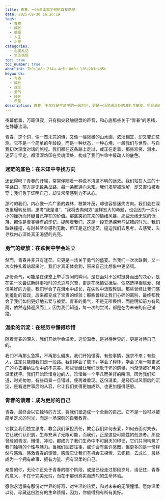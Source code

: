 ```yaml
---
title: 青春，一场温柔而坚韧的自我遇见
date: 2025-09-30 16:26:19
tags:
  - 青春
  - 成长
  - 感悟
  - 人生
  - 治愈
categories:
  - 心灵札记
  - 生活感悟
toc: true
toc_number: true
abbrlink: 7b9c1d8e-2f4a-4c5b-8d0e-1f6a2b3c4d5e
keywords:
  - 青春
  - 成长
  - 迷茫
  - 勇气
  - 释怀
  - 希望
description: 青春，不仅仅是生命中的一段时光，更是一场灵魂深处的洗礼与蜕变。它充满着迷茫与探索，也蕴藏着无尽的勇气与温柔。这篇文章将带你走进青春的内心世界，感受那些真实而细腻的情感起伏，理解每一次跌倒与站起，都是为了更好地遇见那个独一无二的自己。愿我们都能温柔以待，珍藏这份独有的生命馈赠。
---
```


夜幕低垂，万籁俱寂，只有指尖轻触键盘的声音，和心底那些关于“青春”的思绪，在静静流淌。

青春，这个词，像一首未完的诗，又像一幅泼墨的山水画，浓淡相宜，却又变幻莫测。它不是一个简单的年龄段，而是一种状态，一种心境，一段我们与世界、与自我初次深度对话的旅程。我们都在这条路上走过，或正在走着，那些欢笑、泪水、迷茫与坚定，都深深烙印在灵魂深处，构成了我们生命中最动人的底色。

### 迷茫的底色：在未知中寻找方向

还记得吗？青春的开端，常常伴随着一种说不清道不明的迷茫。我们站在人生的十字路口，前方是无数条岔路，每一条都通向未知。我们渴望被理解，却又害怕被看穿；我们急于证明自己，却又常常感到力不从心。

那时的我们，内心像一片广袤的森林，枝繁叶茂，却也容易迷失方向。我们会在深夜里辗转反侧，思考“我是谁”、“我将去向何方”这样宏大的命题，也会因为一次小小的挫折而怀疑自己存在的价值。那些突如其来的情绪风暴，那些无缘无故的低落，都像是青春特有的印记，提醒着我们，这是一段充满探索与试错的时光。我们跌跌撞撞，有时甚至会感到无助，但正是这份迷茫，逼迫我们去思考，去感受，去寻找内心深处真正渴望的光亮。

### 勇气的绽放：在跌倒中学会站立

然而，青春并非只有迷茫。它更是一场关于勇气的盛宴。当我们一次次跌倒，又一次次挣扎着站起来时，我们才真正体会到，原来自己比想象中更坚韧。

那份勇气，可能是在课堂上举手提问的瞬间，是在面对不公时挺身而出的决心，是在第一次尝试新鲜事物时的忐忑与兴奋，更是在感情受挫后，依然选择相信爱、相信美好的力量。我们学会了在泪水中成长，在失败中汲取教训。那些曾经让我们感到羞耻的错误，后来都变成了宝贵的经验；那些曾经让我们心碎的离别，最终都教会了我们如何更好地去爱与被爱。青春的勇气，不是无所畏惧，而是明知前方有风雨，依然选择迎风而上，因为我们知道，每一次的尝试，都是在为未来的自己铺路。

### 温柔的沉淀：在经历中懂得珍惜

随着青春的深入，我们开始学会温柔。这份温柔，是对待世界的，更是对待自己的。

我们不再那么急躁，不再那么偏执。我们开始懂得，有些事情，强求不来；有些人，注定只能陪我们走一段路。我们学会了放下，学会了释怀，学会了用一颗更宽广的心去接纳生命中的不完美。那些曾经让我们耿耿于怀的遗憾，也渐渐被岁月的温柔抚平。我们开始珍惜身边的人，珍惜每一个平凡而美好的瞬间，因为我们知道，时光匆匆，有些风景一旦错过，便再难重现。这份温柔，是经历过风雨后的沉淀，是看透世事后的从容，它让我们变得更加成熟，也更加懂得感恩。

### 青春的馈赠：成为更好的自己

青春，最终会以它独特的方式，将我们塑造成一个全新的自己。它不是一段可以被简单定义的时光，而是一场深刻的自我教育。

它教会我们独立思考，教会我们承担责任，教会我们如何去爱，如何去面对失去。它让我们认识到，生命充满了无限可能，而我们，正是这些可能性的创造者。那些曾经的青涩、懵懂、冲动，都成为了我们生命中不可磨灭的印记，它们共同构筑了我们独特的个性与魅力。当我们回首往事，或许会有些许感慨，但更多的是一份释然与感激。感激青春的馈赠，感激它让我们有机会去探索，去犯错，去成长，最终成为一个拥有故事、拥有力量、拥有温柔的自己。

亲爱的你，无论你正处于青春的哪个阶段，或是已经走过那段岁月，请记住，青春的意义，不在于完美无瑕，而在于那份真实而热烈的生命体验。

愿你永远保有那份对世界的好奇，对生活的热爱，和对未来的无限憧憬。愿你温柔以待，珍藏这份独有的生命馈赠，因为，你值得拥有所有美好。
